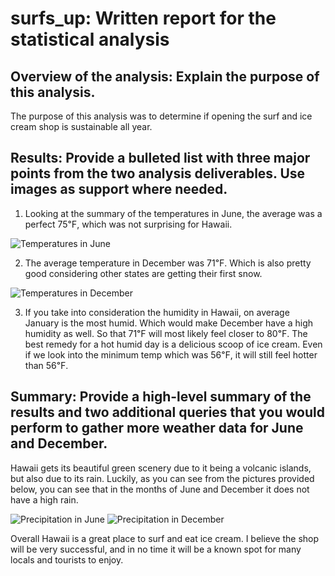 # surfs_up: Written report for the statistical analysis


## Overview of the analysis: Explain the purpose of this analysis.
The purpose of this analysis was to determine if opening the surf and ice cream shop is sustainable all year.


## Results: Provide a bulleted list with three major points from the two analysis deliverables. Use images as support where needed.
1.	Looking at the summary of the temperatures in June, the average was a perfect 75℉, which was not surprising for Hawaii. 

![Temperatures in June](https://user-images.githubusercontent.com/92958939/154770549-d2308ddc-b29b-419e-bf50-7fde6d5d6551.png)


2.	The average temperature in December was 71℉. Which is also pretty good considering other states are getting their first snow. 

![Temperatures in December](https://user-images.githubusercontent.com/92958939/154770566-356a890a-f757-4567-8051-4a0f6a0b8ecb.png)


3.	If you take into consideration the humidity in Hawaii, on average January is the most humid. Which would make December have a high humidity as well. So that 71℉ will most likely feel closer to 80℉. The best remedy for a hot humid day is a delicious scoop of ice cream. Even if we look into the minimum temp which was 56℉, it will still feel hotter than 56℉. 


## Summary: Provide a high-level summary of the results and two additional queries that you would perform to gather more weather data for June and December.
Hawaii gets its beautiful green scenery due to it being a volcanic islands, but also due to its rain. Luckily, as you can see from the pictures provided below, you can see that in the months of June and December it does not have a high rain. 

![Precipitation in June](https://user-images.githubusercontent.com/92958939/154770585-d7f5bbdd-1599-4f00-8c4b-d4a7a78dc5e3.png)
![Precipitation in December](https://user-images.githubusercontent.com/92958939/154770593-c17771fc-cbe8-4bcf-8eb1-65370e2612d4.png)

Overall Hawaii is a great place to surf and eat ice cream. 
I believe the shop will be very successful, and in no time it will be a known spot for many locals and tourists to enjoy. 
